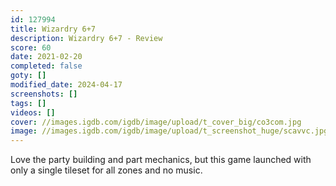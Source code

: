 ```yaml
---
id: 127994
title: Wizardry 6+7
description: Wizardry 6+7 - Review
score: 60
date: 2021-02-20
completed: false
goty: []
modified_date: 2024-04-17
screenshots: []
tags: []
videos: []
cover: //images.igdb.com/igdb/image/upload/t_cover_big/co3com.jpg
image: //images.igdb.com/igdb/image/upload/t_screenshot_huge/scavvc.jpg
---
```

Love the party building and part mechanics, but this game launched with only a single tileset for all zones and no music.